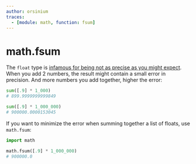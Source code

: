 ```yaml
---
author: orsinium
traces:
  - [module: math, function: fsum]
---
```


# math.fsum

The `float` type is [infamous for being not as precise as you might expect](https://t.me/pythonetc/201). When you add 2 numbers, the result might contain a small error in precision. And more numbers you add together, higher the error:

```python
sum([.9] * 1_000)
# 899.9999999999849

sum([.9] * 1_000_000)
# 900000.0000153045
```

If you want to minimize the error when summing together a list of floats, use `math.fsum`:

```python
import math

math.fsum([.9] * 1_000_000)
# 900000.0
```

